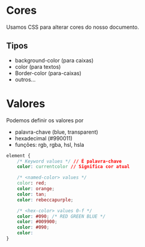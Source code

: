 # Cores

Usamos CSS para alterar cores do nosso documento.

## Tipos

* background-color (para caixas)
* color (para textos)
* Border-color (para-caixas)
* outros...

# Valores

Podemos definir os valores por

* palavra-chave (blue, transparent)
* hexadecimal (#990011)
* funções: rgb, rgba, hsl, hsla

```css
element {
    /* Keyword values */ // É palavra-chave
    color: currentcolor // Significa cor atual

    /* <named-color> values */
    color: red;
    color: orange;
    color: tan;
    color: rebeccapurple;

    /* <hex-color> values 0-f */
    color: #090; /* RED GREEN BLUE */
    color: #009900;
    color: #090;
    color:
}